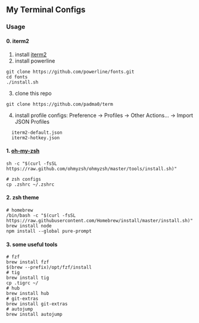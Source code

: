 ## My Terminal Configs

### Usage

#### 0. iterm2
1. install [iterm2](https://www.iterm2.com/)
2. install powerline
```
git clone https://github.com/powerline/fonts.git
cd fonts
./install.sh
```
3. clone this repo
```
git clone https://github.com/padma0/term
```
4. install profile configs:
Preference -> Profiles -> Other Actions... -> Import JSON Profiles
```
  iterm2-default.json
  iterm2-hotkey.json
```
#### 1. [oh-my-zsh](https://ohmyz.sh)
```
sh -c "$(curl -fsSL https://raw.github.com/ohmyzsh/ohmyzsh/master/tools/install.sh)"
```
```
# zsh configs
cp .zshrc ~/.zshrc
```
#### 2. zsh theme
```
# homebrew
/bin/bash -c "$(curl -fsSL https://raw.githubusercontent.com/Homebrew/install/master/install.sh)"
brew install node
npm install --global pure-prompt
```
#### 3. some useful tools
```
# fzf
brew install fzf
$(brew --prefix)/opt/fzf/install
# tig
brew install tig
cp .tigrc ~/
# hub
brew install hub
# git-extras
brew install git-extras
# autojump
brew install autojump
```
